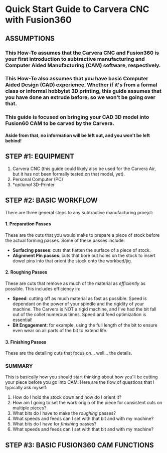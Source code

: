 # Quick Start Guide to Carvera CNC with Fusion360

## ASSUMPTIONS

### This How-To assumes that the Carvera CNC and Fusion360 is your first introduction to subtractive manufacturing and Computer Aided Manufacturing (CAM) software, respectively.

### This How-To also assumes that you have basic Computer Aided Design (CAD) experience. Whether if it's from a formal class or informal hobbyist 3D printing, this guide assumes that you have done an extrude before, so we won't be going over that. 

### This guide is focused on bringing your CAD 3D model into Fusion60 CAM to be carved by the Carvera.
  
#### Aside from that, **no information will be left out, and you won't be left behind!**  

## STEP #1: EQUIPMENT  
1. Carvera CNC (this guide could likely also be used for the Carvera Air, but it has not been formally tested on that model, yet).
2. Personal Computer (PC)
3. **optional* 3D-Printer

## STEP #2: BASIC WORKFLOW  
There are three general steps to any subtractive manufacturing proejct:
#### 1. Preparation Passes
These are the cuts that you would make to prepare a piece of stock before the actual forming passes. Some of these passes include:  
- **Surfacing passes**: cuts that flatten the surface of a piece of stock.
- **Alignment Pin passes**: cuts that bore out holes on the stock to insert dowel pins into that orient the stock onto the workbed/jig.
#### 2. Roughing Passes  
These are cuts that remove as much of the material as *efficiently* as possible. This includes efficiency in:  
- **Speed**: cutting off as much material as fast as possible. Speed is dependant on the power of your spindle and the rigidity of your machine. The Carvera is NOT a rigid machine, and I've had the bit fall out of the collet numerous times. Speed and feed optimization is essential!
- **Bit Engagement**: for example, using the full length of the bit to ensure even wear on all parts of the bit to extend life.
#### 3. Finishing Passes  
These are the detailing cuts that focus on... well... the details. 

### SUMMARY
This is basically how you should start thinking about how you'll be cutting your piece before you go into CAM. Here are the flow of questions that I typically ask myself:
1. How do I hold the stock down and how do I orient it?
2. How am I going to set the work origin of the piece for consistent cuts on multiple pieces?
3. What bits do I have to make the *roughing* passes?
4. What speeds and feeds can I set with that bit and with my machine?
5. What bits do I have for *finishing* passes?
6. What speeds and feeds can I set with that bit and with my machine?

## STEP #3: BASIC FUSION360 CAM FUNCTIONS
